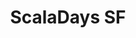 ---
title: ScalaDays SF
logo: /resources/img/scaladays-15.png
location: San Francisco
description: ""
start: 16 March 2015
end: 18 March 2015
link-out: http://event.scaladays.org/scaladays-sanfran-2015
---